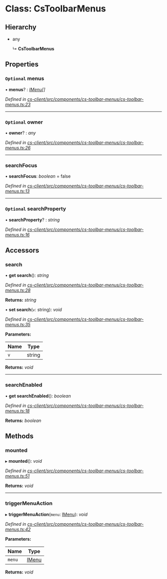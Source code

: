 # Class: CsToolbarMenus

## Hierarchy

* any

  ↳ **CsToolbarMenus**

## Properties

### `Optional` menus

• **menus**? : *[IMenu](../interfaces/_cs_core_src_interactions_menu_.imenu.md)[]*

*Defined in [cs-client/src/components/cs-toolbar-menus/cs-toolbar-menus.ts:23](https://github.com/RichardHovenkamp/csnext/blob/872f0bfe/packages/cs-client/src/components/cs-toolbar-menus/cs-toolbar-menus.ts#L23)*

___

### `Optional` owner

• **owner**? : *any*

*Defined in [cs-client/src/components/cs-toolbar-menus/cs-toolbar-menus.ts:26](https://github.com/RichardHovenkamp/csnext/blob/872f0bfe/packages/cs-client/src/components/cs-toolbar-menus/cs-toolbar-menus.ts#L26)*

___

###  searchFocus

• **searchFocus**: *boolean* = false

*Defined in [cs-client/src/components/cs-toolbar-menus/cs-toolbar-menus.ts:13](https://github.com/RichardHovenkamp/csnext/blob/872f0bfe/packages/cs-client/src/components/cs-toolbar-menus/cs-toolbar-menus.ts#L13)*

___

### `Optional` searchProperty

• **searchProperty**? : *string*

*Defined in [cs-client/src/components/cs-toolbar-menus/cs-toolbar-menus.ts:16](https://github.com/RichardHovenkamp/csnext/blob/872f0bfe/packages/cs-client/src/components/cs-toolbar-menus/cs-toolbar-menus.ts#L16)*

## Accessors

###  search

• **get search**(): *string*

*Defined in [cs-client/src/components/cs-toolbar-menus/cs-toolbar-menus.ts:28](https://github.com/RichardHovenkamp/csnext/blob/872f0bfe/packages/cs-client/src/components/cs-toolbar-menus/cs-toolbar-menus.ts#L28)*

**Returns:** *string*

• **set search**(`v`: string): *void*

*Defined in [cs-client/src/components/cs-toolbar-menus/cs-toolbar-menus.ts:35](https://github.com/RichardHovenkamp/csnext/blob/872f0bfe/packages/cs-client/src/components/cs-toolbar-menus/cs-toolbar-menus.ts#L35)*

**Parameters:**

Name | Type |
------ | ------ |
`v` | string |

**Returns:** *void*

___

###  searchEnabled

• **get searchEnabled**(): *boolean*

*Defined in [cs-client/src/components/cs-toolbar-menus/cs-toolbar-menus.ts:18](https://github.com/RichardHovenkamp/csnext/blob/872f0bfe/packages/cs-client/src/components/cs-toolbar-menus/cs-toolbar-menus.ts#L18)*

**Returns:** *boolean*

## Methods

###  mounted

▸ **mounted**(): *void*

*Defined in [cs-client/src/components/cs-toolbar-menus/cs-toolbar-menus.ts:51](https://github.com/RichardHovenkamp/csnext/blob/872f0bfe/packages/cs-client/src/components/cs-toolbar-menus/cs-toolbar-menus.ts#L51)*

**Returns:** *void*

___

###  triggerMenuAction

▸ **triggerMenuAction**(`menu`: [IMenu](../interfaces/_cs_core_src_interactions_menu_.imenu.md)): *void*

*Defined in [cs-client/src/components/cs-toolbar-menus/cs-toolbar-menus.ts:42](https://github.com/RichardHovenkamp/csnext/blob/872f0bfe/packages/cs-client/src/components/cs-toolbar-menus/cs-toolbar-menus.ts#L42)*

**Parameters:**

Name | Type |
------ | ------ |
`menu` | [IMenu](../interfaces/_cs_core_src_interactions_menu_.imenu.md) |

**Returns:** *void*
